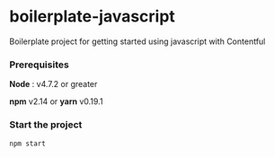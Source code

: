 # boilerplate-javascript
Boilerplate project for getting started using javascript with Contentful

### Prerequisites 

**Node** : v4.7.2 or greater

**npm** v2.14 or **yarn** v0.19.1

### Start the project

```shell
npm start
```
